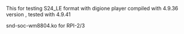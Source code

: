 This for testing S24_LE format with digione player
compiled with 4.9.36 version , tested with 4.9.41 

snd-soc-wm8804.ko for RPI-2/3

